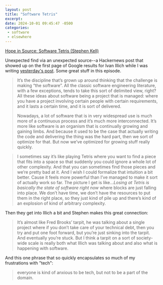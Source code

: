 ```yaml
---
layout: post
title: "Software Tetris"
excerpt: 
date: 2024-10-01 09:45:47 -0500
categories: 
 - software
 - elsewhere
---
```


[Hope in Source: Software Tetris (Stephen Kell)](https://hopeinsource.com/tetris/)

Unexpected find via an unexpected source--a Hackernews post that showed up on the first page of Google results for Ivan Illich while I was writing [yesterday's post](/2024/09/30/a-quiet-home/). Some great stuff in this episode.

> It’s the discipline that’s grown up around thinking that the challenge is making “the software”. All the classic software engineering literature, with a few exceptions, tends to take this sort of delimited view, right? All these ideas about software being a project that is managed: where you have a project involving certain people with certain requirements, and it lasts a certain time, and it is sort of delivered.
>
> Nowadays, a lot of software that is in very widespread use is much more of a continuous process and it’s much more interconnected. It’s more like software is an organism that is continually growing and gaining limbs. And because it used to be the case that actually writing the code and delivering the thing was the hard part, then we sort of optimize for that. But now we’ve optimized for growing stuff really quickly.

> I sometimes say it’s like playing Tetris where you want to find a piece that fits into a space so that suddenly you could ignore a whole lot of other complexity. And that you can sometimes find those pieces and we’re pretty bad at it. And I wish I could formalize that intuition a bit better. Cause it feels more powerful than I’ve managed to make it sort of actually work so far. The picture I get is like..._Losing at Tetris is basically the state of software right now_ where blocks are just falling into place. We don’t have time, we don’t have the resources to put them in the right place, so they just kind of pile up and there’s kind of an explosion of kind of arbitrary complexity.

Then they get into Illich a bit and Stephen makes this great connection:

> It’s almost like Fred Brooks’ tarpit, he was talking about a single project where if you don’t take care of your technical debt, then you try and put one foot forward, but you’re just sinking into the tarpit. And eventually you’re stuck. But I think a tarpit on a sort of society-wide scale is really both what Illich was talking about and also what is happening with software.

And this one phrase that so quickly encapsulates so much of my frustrations with "tech":

> everyone is kind of anxious to be tech, but not to be a part of the domain.
